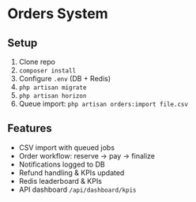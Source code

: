 # Orders System

## Setup
1. Clone repo
2. `composer install`
3. Configure `.env` (DB + Redis)
4. `php artisan migrate`
5. `php artisan horizon`
6. Queue import: `php artisan orders:import file.csv`

## Features
- CSV import with queued jobs
- Order workflow: reserve → pay → finalize
- Notifications logged to DB
- Refund handling & KPIs updated
- Redis leaderboard & KPIs
- API dashboard `/api/dashboard/kpis`
